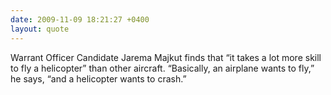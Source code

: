 ```yaml
---
date: 2009-11-09 18:21:27 +0400
layout: quote
---
```

Warrant Officer Candidate Jarema Majkut finds that “it takes a lot more skill to fly a helicopter” than other aircraft. “Basically, an airplane wants to fly,” he says, “and a helicopter wants to crash.”
